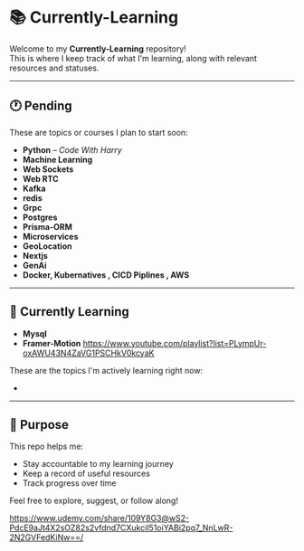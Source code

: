 # 📚 Currently-Learning

Welcome to my **Currently-Learning** repository!  
This is where I keep track of what I'm learning, along with relevant resources and statuses.

---

## 🕐 Pending

These are topics or courses I plan to start soon:

- **Python** – *Code With Harry*
- **Machine Learning**
- **Web Sockets**
- **Web RTC**
- **Kafka**
- **redis**
- **Grpc**
- **Postgres**
- **Prisma-ORM**
- **Microservices**
- **GeoLocation**
- **Nextjs**
- **GenAi**
- **Docker, Kubernatives , CICD Piplines , AWS**

---

## 🚀 Currently Learning
- **Mysql** 
- **Framer-Motion** https://www.youtube.com/playlist?list=PLympUr-oxAWU43N4ZaVG1PSCHkV0kcyaK

These are the topics I'm actively learning right now:

- 

---

## 📌 Purpose

This repo helps me:
- Stay accountable to my learning journey
- Keep a record of useful resources
- Track progress over time

Feel free to explore, suggest, or follow along!

https://www.udemy.com/share/109Y8G3@wS2-PdcE9aJt4X2sOZ82s2vfdnd7CXukciI51oiYABi2pq7_NnLwR-2N2GVFedKiNw==/

